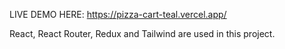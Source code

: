LIVE DEMO HERE: https://pizza-cart-teal.vercel.app/

React, React Router, Redux and Tailwind are used in this project.
